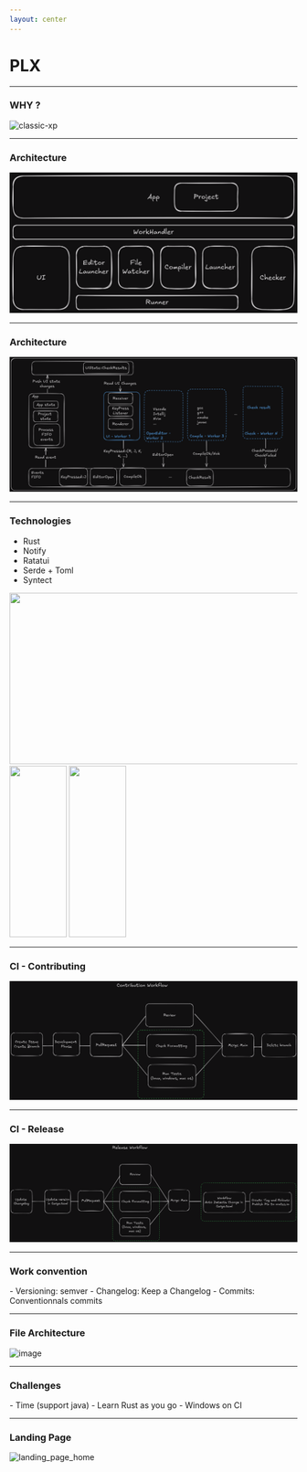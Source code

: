 ```yaml
---
layout: center
---
```


# PLX
<!--![home.png](./img/home.png)-->

---

### WHY ?

![classic-xp](./img/svg/classic-xp.opti.svg)

---

### Architecture

![architecture](./app-systems.png)

---

### Architecture

![architecture](./workflow.png)

---

### Technologies

- Rust
- Notify
- Ratatui
- Serde + Toml
- Syntect


<img src="/img/png/syntax_highlight.png" width="600" height="300">

<img src="/img/png/ratatui.png" width="100" height="300">

<img src="/img/svg/rust.opti.svg" width="100" height="300">




---

### CI - Contributing

![architecture](./contributing-workflow.png)

---

### CI - Release

![architecture](./release-workflow.png)

---

### Work convention

<v-clicks>
- Versioning: semver 
- Changelog: Keep a Changelog 
- Commits: Conventionnals commits
</v-clicks>

---

### File Architecture

![image](https://github.com/user-attachments/assets/756fad4d-f41d-4406-8647-15450cf9df97)

---

### Challenges

<v-clicks>
- Time (support java) 
- Learn Rust as you go
- Windows on CI
</v-clicks>

---

### Landing Page

![landing_page_home](/img/png/landing_page.png)
